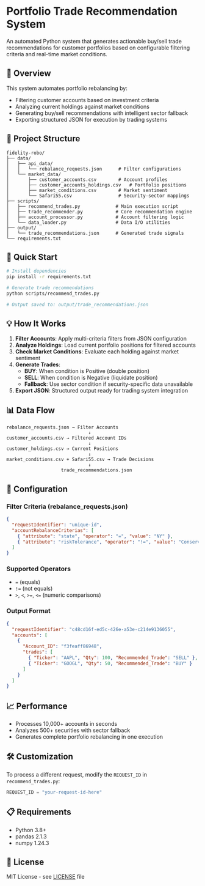 # Portfolio Trade Recommendation System

An automated Python system that generates actionable buy/sell trade recommendations for customer portfolios based on configurable filtering criteria and real-time market conditions.

## 🎯 Overview

This system automates portfolio rebalancing by:

- Filtering customer accounts based on investment criteria
- Analyzing current holdings against market conditions
- Generating buy/sell recommendations with intelligent sector fallback
- Exporting structured JSON for execution by trading systems

## 📁 Project Structure

```
fidelity-robo/
├── data/
│   ├── api_data/
│   │   └── rebalance_requests.json      # Filter configurations
│   └── market_data/
│       ├── customer_accounts.csv        # Account profiles
│       ├── customer_accounts_holdings.csv   # Portfolio positions
│       ├── market_conditions.csv        # Market sentiment
│       └── Safari55.csv                 # Security-sector mappings
├── scripts/
│   ├── recommend_trades.py             # Main execution script
│   ├── trade_recommender.py            # Core recommendation engine
│   ├── account_processor.py            # Account filtering logic
│   └── data_loader.py                  # Data I/O utilities
├── output/
│   └── trade_recommendations.json      # Generated trade signals
└── requirements.txt
```

## 🚀 Quick Start

```bash
# Install dependencies
pip install -r requirements.txt

# Generate trade recommendations
python scripts/recommend_trades.py

# Output saved to: output/trade_recommendations.json
```

## 💡 How It Works

1. **Filter Accounts**: Apply multi-criteria filters from JSON configuration
2. **Analyze Holdings**: Load current portfolio positions for filtered accounts
3. **Check Market Conditions**: Evaluate each holding against market sentiment
4. **Generate Trades**:
   - **BUY**: When condition is Positive (double position)
   - **SELL**: When condition is Negative (liquidate position)
   - **Fallback**: Use sector condition if security-specific data unavailable
5. **Export JSON**: Structured output ready for trading system integration

## 📊 Data Flow

```
rebalance_requests.json → Filter Accounts
                              ↓
customer_accounts.csv → Filtered Account IDs
                              ↓
customer_holdings.csv → Current Positions
                              ↓
market_conditions.csv + Safari55.csv → Trade Decisions
                              ↓
                    trade_recommendations.json
```

## 🔧 Configuration

### Filter Criteria (rebalance_requests.json)

```json
{
  "requestIdentifier": "unique-id",
  "accountRebalanceCriterias": [
    { "attribute": "state", "operator": "=", "value": "NY" },
    { "attribute": "riskTolerance", "operator": "!=", "value": "Conservative" }
  ]
}
```

### Supported Operators

- `=` (equals)
- `!=` (not equals)
- `>`, `<`, `>=`, `<=` (numeric comparisons)

### Output Format

```json
{
  "requestIdentifier": "c48cd16f-ed5c-426e-a53e-c214e9136055",
  "accounts": [
    {
      "Account_ID": "f3feaff86948",
      "trades": [
        { "Ticker": "AAPL", "Qty": 100, "Recommended_Trade": "SELL" },
        { "Ticker": "GOOGL", "Qty": 50, "Recommended_Trade": "BUY" }
      ]
    }
  ]
}
```

## 📈 Performance

- Processes 10,000+ accounts in seconds
- Analyzes 500+ securities with sector fallback
- Generates complete portfolio rebalancing in one execution

## 🛠️ Customization

To process a different request, modify the `REQUEST_ID` in `recommend_trades.py`:

```python
REQUEST_ID = "your-request-id-here"
```

## 📋 Requirements

- Python 3.8+
- pandas 2.1.3
- numpy 1.24.3

## 🔐 License

MIT License - see [LICENSE](LICENSE) file
